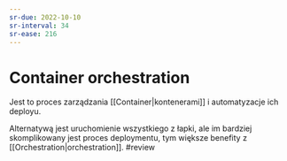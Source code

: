 ```yaml
---
sr-due: 2022-10-10
sr-interval: 34
sr-ease: 216
---
```


# Container orchestration

Jest to proces zarządzania [[Container|kontenerami]] i automatyzacje ich deployu. 

Alternatywą jest uruchomienie wszystkiego z łapki, ale im bardziej skomplikowany jest proces deploymentu, tym większe benefity z [[Orchestration|orchestration]].
#review